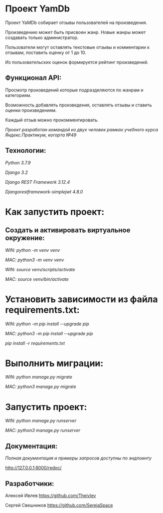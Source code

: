 # Проект YamDb

Проект YaMDb собирает отзывы пользователей на произведения.

Произведению может быть присвоен жанр. Новые жанры может создавать только администратор.

Пользователи могут оставлять текстовые отзывы и комментарии к отзывам,
поставить оценку от 1 до 10.

Из пользовательских оценок формируется рейтинг произведений.

## Функционал API:

Просмотр произведений которые подразделяются по жанрам и категориям.

Возможность добавлять произведения, оставлять отзывы и ставить оценки произведениям.

Каждый отзыв можно прокомментировать.

*Проект разработан командой из двух человек рамках учебного курса Яндекс.Практикум, когорта №49*

## Технологии:

*Python 3.7.9*

*Django 3.2*

*Django REST Framework 3.12.4*

*Djangorestframework-simplejwt 4.8.0*

# Как запустить проект:

## Cоздать и активировать виртуальное окружение:

*WIN: python -m venv venv*

*MAC: python3 -m venv venv*

*WIN: source venv/scripts/activate*

*MAC: source venv/bin/activate*

# Установить зависимости из файла requirements.txt:

*WIN: python -m pip install --upgrade pip*

*MAC: python3 -m pip install --upgrade pip*

*pip install -r requirements.txt*

# Выполнить миграции:

*WIN: python manage.py migrate*

*MAC: python3 manage.py migrate*

# Запустить проект:

*WIN: python manage.py runserver*

*MAC: python3 manage.py runserver*

## Документация:
*Полная документация и примеры запросов доступны по эндпоинту*

http://127.0.0.1:8000/redoc/

## Разработчики:

Алексей Ивлев https://github.com/Theivlev

Сергей Свешников https://github.com/SerejaSpace